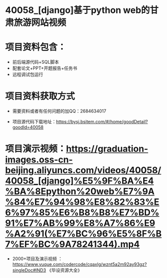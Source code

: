  #  40058_[django]基于python web的甘肃旅游网站视频
 
 #  项目资料包含：
 *  前后端源代码+SQL脚本
 *  配套论文+PPT+开题报告+任务书
 *  远程调试包运行

 #  项目资料获取方式
 *  需要资料或者有任何问题的加QQ：2684634017

 *  项目源代码下载地址：https://bysj.bsitem.com/#/home/goodDetail?goodId=40058
   
 #  项目演示视频：https://graduation-images.oss-cn-beijing.aliyuncs.com/videos/40058/40058_[django]%E5%9F%BA%E4%BA%8Epython%20web%E7%9A%84%E7%94%98%E8%82%83%E6%97%85%E6%B8%B8%E7%BD%91%E7%AB%99%E8%A7%86%E9%A2%91(%E7%BC%96%E5%8F%B7%EF%BC%9A78241344).mp4
          
 *  2000+项目及演示视频 ：https://www.yuque.com/codercode/cqaxlg/wznt5a2m92ay93gz?singleDoc#lND3 《毕设资源大全》
   
